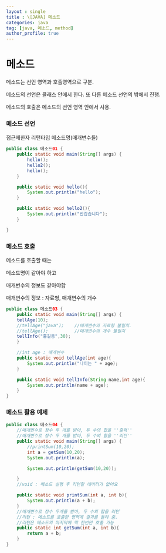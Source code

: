 ```yaml
---
layout : single
title : \[JAVA] 메소드
categories: java
tag: [java, 메소드, method]
author_profile: true
---
```


# 메소드

메소드는 선언 영역과 호출영역으로 구분.

메소드의 선언은 클래스 안에서 한다. 또 다른 메소드 선언의 밖에서 진행.

메소드의 호출은 메소드의 선언 영역 안에서 사용.


### 메소드 선언


접근제한자 리턴타입 메소드명(매개변수들)

```java
public class 메소드01 {
    public static void main(String[] args) {
        hello();
        hello2();
        hello();
    }

    public static void hello(){
        System.out.println("hello");
    }

    public static void hello2(){
        System.out.println("반갑습니다");
    }

}
```

### 메소드 호출

메소드를 호출할 때는

메소드명이 같아야 하고

매개변수의 정보도 같아야함

매개변수의 정보 : 자료형, 매개변수의 개수

```java
public class 메소드03 {
    public static void main(String[] args) {
    tellAge(10);
    //tellAge("java");    //매개변수의 자료형 불일치.
    //tellAge();          //매개변수의 개수 불일치
    tellInfo("홍길동",30);
    }

    //int age : 매개변수
    public static void tellAge(int age){
        System.out.println("나이는 " + age);
    }

    public static void tellInfo(String name,int age){
        System.out.println(name + age);
    }
}

```

### 메소드 활용 예제

```java
public class 메소드04 {
    //매개변수로 정수 두 개를 받아, 두 수의 합을 ''출력''
    //매개변수로 정수 두 개를 받아, 두 수의 합을 ''리턴''
    public static void main(String[] args) {
        //printSum(10,20);
        int a = getSum(10,20);
        System.out.println(a);

        System.out.println(getSum(10,20));

    }
    //void : 메소드 실행 후 리턴할 데이터가 없어요

    public static void printSum(int a, int b){
        System.out.println(a + b);
    }
    //매개변수로 정수 두개를 받아, 두 수의 합을 리턴
    //리턴 : 메소드를 호출한 영역에 결과를 돌려 줌.
    //리턴은 메소드의 마지막에 딱 한번만 호출 가능
    public static int getSum(int a, int b){
        return a + b;
    }
}

```